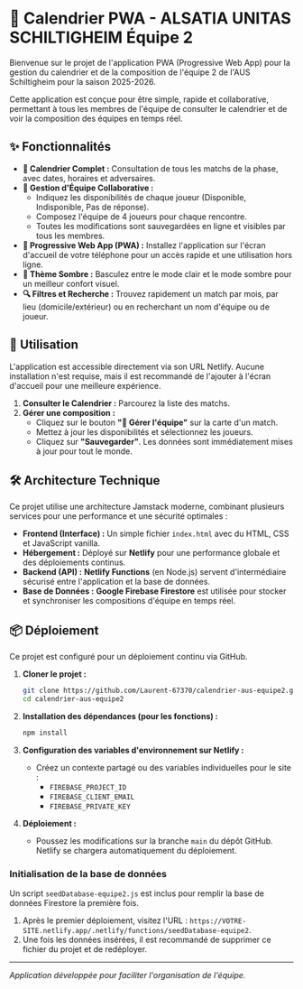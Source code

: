 # 🏓 Calendrier PWA - ALSATIA UNITAS SCHILTIGHEIM Équipe 2

Bienvenue sur le projet de l'application PWA (Progressive Web App) pour la gestion du calendrier et de la composition de l'équipe 2 de l'AUS Schiltigheim pour la saison 2025-2026.

Cette application est conçue pour être simple, rapide et collaborative, permettant à tous les membres de l'équipe de consulter le calendrier et de voir la composition des équipes en temps réel.

## ✨ Fonctionnalités

*   **📅 Calendrier Complet :** Consultation de tous les matchs de la phase, avec dates, horaires et adversaires.
*   **👥 Gestion d'Équipe Collaborative :**
    *   Indiquez les disponibilités de chaque joueur (Disponible, Indisponible, Pas de réponse).
    *   Composez l'équipe de 4 joueurs pour chaque rencontre.
    *   Toutes les modifications sont sauvegardées en ligne et visibles par tous les membres.
*   **📱 Progressive Web App (PWA) :** Installez l'application sur l'écran d'accueil de votre téléphone pour un accès rapide et une utilisation hors ligne.
*   **🎨 Thème Sombre :** Basculez entre le mode clair et le mode sombre pour un meilleur confort visuel.
*   **🔍 Filtres et Recherche :** Trouvez rapidement un match par mois, par lieu (domicile/extérieur) ou en recherchant un nom d'équipe ou de joueur.

## 🚀 Utilisation

L'application est accessible directement via son URL Netlify. Aucune installation n'est requise, mais il est recommandé de l'ajouter à l'écran d'accueil pour une meilleure expérience.

1.  **Consulter le Calendrier :** Parcourez la liste des matchs.
2.  **Gérer une composition :**
    *   Cliquez sur le bouton **"👥 Gérer l'équipe"** sur la carte d'un match.
    *   Mettez à jour les disponibilités et sélectionnez les joueurs.
    *   Cliquez sur **"Sauvegarder"**. Les données sont immédiatement mises à jour pour tout le monde.

## 🛠️ Architecture Technique

Ce projet utilise une architecture Jamstack moderne, combinant plusieurs services pour une performance et une sécurité optimales :

*   **Frontend (Interface) :** Un simple fichier `index.html` avec du HTML, CSS et JavaScript vanilla.
*   **Hébergement :** Déployé sur **Netlify** pour une performance globale et des déploiements continus.
*   **Backend (API) :** **Netlify Functions** (en Node.js) servent d'intermédiaire sécurisé entre l'application et la base de données.
*   **Base de Données :** **Google Firebase Firestore** est utilisée pour stocker et synchroniser les compositions d'équipe en temps réel.

## 📦 Déploiement

Ce projet est configuré pour un déploiement continu via GitHub.

1.  **Cloner le projet :**
    ```bash
    git clone https://github.com/Laurent-67370/calendrier-aus-equipe2.git
    cd calendrier-aus-equipe2
    ```

2.  **Installation des dépendances (pour les fonctions) :**
    ```bash
    npm install
    ```

3.  **Configuration des variables d'environnement sur Netlify :**
    *   Créez un contexte partagé ou des variables individuelles pour le site :
        *   `FIREBASE_PROJECT_ID`
        *   `FIREBASE_CLIENT_EMAIL`
        *   `FIREBASE_PRIVATE_KEY`

4.  **Déploiement :**
    *   Poussez les modifications sur la branche `main` du dépôt GitHub. Netlify se chargera automatiquement du déploiement.

### Initialisation de la base de données

Un script `seedDatabase-equipe2.js` est inclus pour remplir la base de données Firestore la première fois.

1.  Après le premier déploiement, visitez l'URL : `https://VOTRE-SITE.netlify.app/.netlify/functions/seedDatabase-equipe2`.
2.  Une fois les données insérées, il est recommandé de supprimer ce fichier du projet et de redéployer.

---
_Application développée pour faciliter l'organisation de l'équipe._
